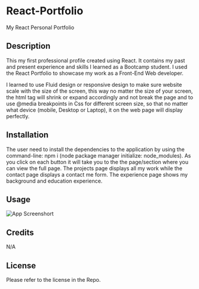 # React-Portfolio
My React Personal Portfolio

## Description
This my first professional profile created using React. It contains my past and present experience and skills I learned as a Bootcamp student. I used the React Portfolio to showcase my work as a Front-End Web developer.

I learned to use Fluid design or responsive design to make sure website scale with the size of the screen, this way
no matter the size of your screen, the html tag will shrink or expand accordingly and not break the page and to use
@media breakpoints in Css for different screen size, so that no matter what device (mobile, Desktop or Laptop), it on
the web page will display perfectly.

## Installation
The user need to install the dependencies to the application by using the command-line: npm i (node package manager initialize: node_modules).
As you click on each button it will take you to the the page/section where you can view the full page. The projects page displays all my work while the contact page displays a contact me form. The experience page shows my background and education experience.



## Usage
![App Screenshort]()

## Credits
N/A

## License
Please refer to the license in the Repo.

